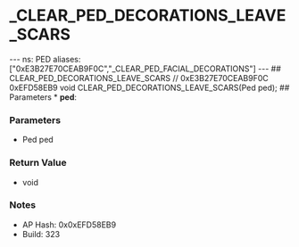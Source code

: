 # _CLEAR_PED_DECORATIONS_LEAVE_SCARS

--- ns: PED aliases: ["0xE3B27E70CEAB9F0C","_CLEAR_PED_FACIAL_DECORATIONS"] --- ## CLEAR_PED_DECORATIONS_LEAVE_SCARS  // 0xE3B27E70CEAB9F0C 0xEFD58EB9 void CLEAR_PED_DECORATIONS_LEAVE_SCARS(Ped ped);   ## Parameters * **ped**:

### Parameters
* Ped ped

### Return Value
* void

### Notes
* AP Hash: 0x0xEFD58EB9
* Build: 323

